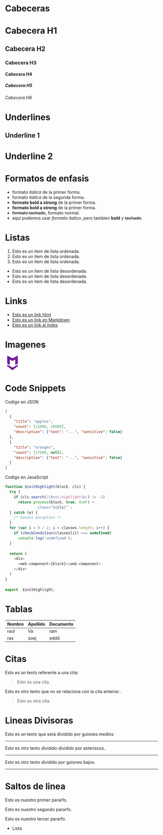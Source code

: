 # Cabeceras

# Cabecera H1

## Cabecera H2

### Cabecera H3

#### Cabecera H4

##### Cabecera H5

###### Cabecera H6

# Underlines
Underline 1
-------------

Underline 2 
============

# Formatos de enfasis
- formato *italica* de la primer forma.
- formato _italica_ de la segunda forma.
- **formato bold a strong** de la primer forma.
- __formato bold a strong__ de la primer forma.
- ~~formato tachado~~, formato normal.
- aqui podemos usar *formato italico*, pero tambien **bold** y ~~tachado~~.

# Listas
1. Esto es un item de lista ordenada.
2. Esto es un item de lista ordenada.
3. Esto es un item de lista ordenada.
- Esto es un item de lista desordenada.
- Esto es un item de lista desordenada.
- Esto es un item de lista desordenada.

# Links
- <a href="http://www.google.com"> Esto es un link html</a>
- [Esto es un link en Markdown](http://www.google.com)
- [Esto es un link al index](index.html)

# Imagenes
![Logo Github](https://github.com/adam-p/markdown-here/raw/master/src/common/images/icon48.png)

# Code Snippets
Codigo en JSON
```JSON
[
  {
    "title": "apples",
    "count": [12000, 20000],
    "description": {"text": "...", "sensitive": false}
  },
  {
    "title": "oranges",
    "count": [17500, null],
    "description": {"text": "...", "sensitive": false}
  }
]
```
Codigo en JavaScript
```JavaScript
function $initHighlight(block, cls) {
  try {
    if (cls.search(/\bno\-highlight\b/) != -1)
      return process(block, true, 0x0F) +
             ` class="${cls}"`;
  } catch (e) {
    /* handle exception */
  }
  for (var i = 0 / 2; i < classes.length; i++) {
    if (checkCondition(classes[i]) === undefined)
      console.log('undefined');
  }

  return (
    <div>
      <web-component>{block}</web-component>
    </div>
  )
}

export  $initHighlight;
```

# Tablas
| Nombre | Apellido | Documento |
|--------|----------|-----------|
| raul | Va | ram |
| ras | soej | eddd |

# Citas
Esto es un texto referente a una cita:
> Esto es una cita.

Esto es otro texto que no se relaciona con la cita anterior..
>Esto es otra cita.

# Lineas Divisoras
Esto es un texto que será dividido por guiones medios

---
Esto es otro texto dividido dividido por asteriscos..
***

Esto es otro texto dividido por guiones bajos.

___

# Saltos de linea
Esto es nuestro primer pararfo.

Esto es nuestro segundo pararfo.

Esto es nuestro tercer pararfo.
- Lista
